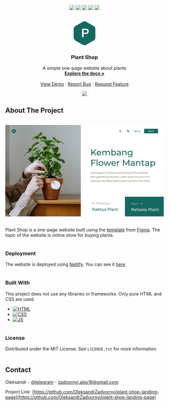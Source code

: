 <!-- PROJECT SHIELDS -->
<p align="center">
  <a href="https://github.com/OleksandrZadvornyi/plant-shop-landing-page/graphs/contributors"><img src="https://img.shields.io/github/contributors/OleksandrZadvornyi/plant-shop-landing-page.svg?style=for-the-badge"></a>
  <a href="https://github.com/OleksandrZadvornyi/plant-shop-landing-page/network/members"><img src="https://img.shields.io/github/forks/OleksandrZadvornyi/plant-shop-landing-page.svg?style=for-the-badge"></a>
  <a href="https://github.com/OleksandrZadvornyi/plant-shop-landing-page/stargazers"><img src="https://img.shields.io/github/stars/OleksandrZadvornyi/plant-shop-landing-page.svg?style=for-the-badge"></a>
  <a href="https://github.com/OleksandrZadvornyi/plant-shop-landing-page/issues"><img src="https://img.shields.io/github/issues/OleksandrZadvornyi/plant-shop-landing-page.svg?style=for-the-badge"></a>
  <a href="https://github.com/OleksandrZadvornyi/plant-shop-landing-page/blob/master/LICENSE"><img src="https://img.shields.io/github/license/OleksandrZadvornyi/plant-shop-landing-page.svg?style=for-the-badge"></a>
</p>

<!-- PROJECT LOGO -->
<br />
<div align="center">
  <a href="https://github.com/OleksandrZadvornyi/plant-shop-landing-page">
    <img src="./src/images/logo.png" alt="Logo" width="80" height="80">
  </a>

<h3 align="center">Plant Shop</h3>

  <p align="center">
    A simple one-page website about plants
    <br />
    <a href="https://github.com/OleksandrZadvornyi/plant-shop-landing-page"><strong>Explore the docs »</strong></a>
    <br />
    <br />
    <a href="https://github.com/OleksandrZadvornyi/plant-shop-landing-page">View Demo</a>
    ·
    <a href="https://github.com/OleksandrZadvornyi/plant-shop-landing-page/issues">Report Bug</a>
    ·
    <a href="https://github.com/OleksandrZadvornyi/plant-shop-landing-page/issues">Request Feature</a>
  </p>

  <p align="center">
    <a href="https://app.netlify.com/sites/theplantshop/deploys"><img src="https://api.netlify.com/api/v1/badges/7feecaf0-2fb4-4389-b1c3-edd8b7126f60/deploy-status"></a>
  </p>
</div>

<!-- ABOUT THE PROJECT -->

## About The Project

<div align="center">
  <br/>
  <a href="https://theplantshop.netlify.app/"><img src="./src/images/website-preview.jpg" width="750" title="hover text"></a>
  <br/><br/>
</div>

Plant Shop is a one-page website built using the [template](https://www.figma.com/file/r74vhd12rfrukxGazYRSkf/Plant-shop?node-id=0%3A1&mode=dev) from [Figma](https://www.figma.com/). The topic of the website is online store for buying plants.
<br><br>

### Deployment

The website is deployed using [Netlify](https://www.netlify.com/). You can see it [here](https://theplantshop.netlify.app/).
<br><br>

### Built With

This project does not use any libraries or frameworks. Only pure HTML and CSS are used.

- [![HTML][HTML]][HTML-url]
- [![CSS][CSS]][CSS-url]
- [![JS][JS]][JS-url]
  <br><br>

### License

Distributed under the MIT License. See `LICENSE.txt` for more information.
<br><br>

<!-- CONTACT -->

## Contact

Oleksandr - [@telegram](https://t.me/oleksandr_zadvornyi) - zadvornyi.alex16@gmail.com

Project Link: [https://github.com/OleksandrZadvornyi/plant-shop-landing-page](https://github.com/OleksandrZadvornyi/plant-shop-landing-page)
<br><br>

<!-- MARKDOWN LINKS & IMAGES -->
<!-- https://www.markdownguide.org/basic-syntax/#reference-style-links -->

[HTML]: https://img.shields.io/badge/HTML-red?style=for-the-badge&logo=html5&logoColor=white
[HTML-url]: https://developer.mozilla.org/en-US/docs/Web/HTML
[CSS]: https://img.shields.io/badge/CSS-blue?&style=for-the-badge&logo=css3&logoColor=white
[CSS-url]: https://developer.mozilla.org/en-US/docs/Web/CSS
[JS]: https://img.shields.io/badge/JavaScript-yellow?style=for-the-badge&logo=javascript&logoColor=white
[JS-url]: https://developer.mozilla.org/en-US/docs/Web/JavaScript
